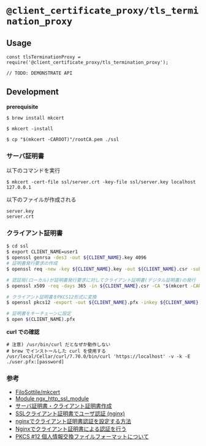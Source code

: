 # `@client_certificate_proxy/tls_termination_proxy`

## Usage

```
const tlsTerminationProxy = require('@client_certificate_proxy/tls_termination_proxy');

// TODO: DEMONSTRATE API
```

## Development

**prerequisite**

```
$ brew install mkcert
```

```
$ mkcert -install
```

```
$ cp "$(mkcert -CAROOT)"/rootCA.pem ./ssl
```

### サーバ証明書

以下のコマンドを実行

```
$ mkcert -cert-file ssl/server.crt -key-file ssl/server.key localhost 127.0.0.1
```

以下のファイルが作成される

```
server.key
server.crt
```

### クライアント証明書

```bash
$ cd ssl
$ export CLIENT_NAME=user1
$ openssl genrsa -des3 -out ${CLIENT_NAME}.key 4096
# 証明書発行要求の作成
$ openssl req -new -key ${CLIENT_NAME}.key -out ${CLIENT_NAME}.csr -subj "/C=JP/ST=Tokyo/L=Minato/CN=${CLIENT_NAME}"

# 認証局(ローカル)が証明書発行要求に対してクライアント証明書(デジタル証明書)の発行
$ openssl x509 -req -days 365 -in ${CLIENT_NAME}.csr -CA "$(mkcert -CAROOT)"/rootCA.pem -CAkey "$(mkcert -CAROOT)"/rootCA-key.pem -set_serial 01 -out ${CLIENT_NAME}.crt

# クライアント証明書をPKCS12形式に変換
$ openssl pkcs12 -export -out ${CLIENT_NAME}.pfx -inkey ${CLIENT_NAME}.key -in ${CLIENT_NAME}.crt -certfile "$(mkcert -CAROOT)"rootCA.pem

# 証明書をキーチェーンに設定
$ open $(CLIENT_NAME).pfx
```

**curl での確認**

```
# 注意) /usr/bin/curl だとなぜか動作しない
# brew でインストールした curl を使用する
/usr/local/Cellar/curl/7.70.0/bin/curl 'https://localhost' -v -k -E ./user.pfx:[password]
```

### 参考

- [FiloSottile/mkcert](https://github.com/FiloSottile/mkcert)
- [Module ngx_http_ssl_module](http://nginx.org/en/docs/http/ngx_http_ssl_module.html#ssl_client_certificate)
- [サーバ証明書・クライアント証明書作成](https://pig-log.com/server-client-certificate/)
- [SSLクライアント証明書でユーザ認証 (nginx)](https://www.nslabs.jp/pki-client-certification-with-nginx.rhtml)
- [nginxでクライアント証明書認証を設定する方法](https://toripiyo.hatenablog.com/entry/2017/08/05/140827)
- [Nginxでクライアント証明書による認証を行う](https://qiita.com/tarosaiba/items/9fa3320b633e0f5e87b5)
- [PKCS #12 個人情報交換ファイルフォーマットについて](https://qiita.com/kunichiko/items/3e2ec27928a95630a73a)
